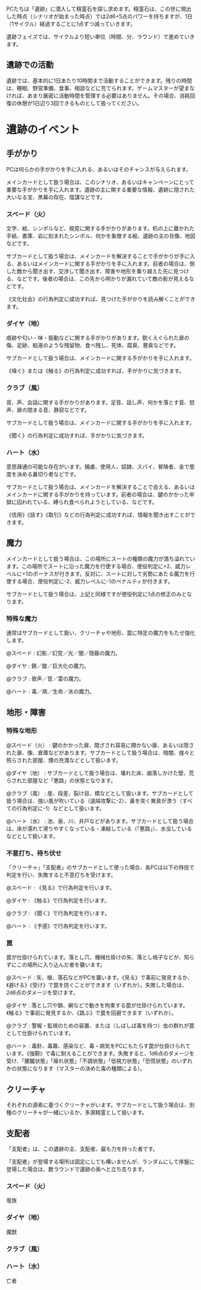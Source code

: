 PCたちは「遺跡」に潜入して精霊石を探し求めます。精霊石は、この世に現出した時点（シナリオが始まった時点）では2d6+5点のパワーを持ちますが、1日（1サイクル）経過するごとに1点ずつ減っていきます。

遺跡フェイズでは、サイクルより短い単位（時間、分、ラウンド）で進めていきます。

## 遺跡での活動

遺跡では、基本的に1日あたり10時間まで活動することができます。残りの時間は、睡眠、野営準備、食事、相談などに充てられます。ゲームマスターが望まなければ、あまり厳密に活動時間を管理する必要はありません。その場合、消耗回復の休憩が1日辺り3回できるものとして扱ってください。


# 遺跡のイベント

## 手がかり

PCは何らかの手がかりを手に入れる、あるいはそのチャンスが与えられます。

メインカードとして扱う場合は、このシナリオ、あるいはキャンペーンにとって重要な手がかりを手に入れます。遺跡の主に関する重要な情報、遺跡に隠された大いなる宝、黒幕の存在、陰謀などです。


### スペード（火）

文字、絵、シンボルなど、視覚に関する手がかりがあります。机の上に置かれた手紙、書庫、岩に刻まれたシンボル、何かを象徴する絵、遺跡の主の肖像、地図などです。

サブカードとして扱う場合は、メインカードを解決することで手がかりが手に入る、あるいはメインカードに関する手がかりを手に入れます。前者の場合は、倒した敵から聞き出す、交渉して聞き出す、障害や地形を乗り越えた先に見つける、などです。後者の場合は、この先から明かりが漏れていて敵の影が見えるなどです。

《文化社会》の行為判定に成功すれば、見つけた手がかりを読み解くことができます。

### ダイヤ（地）

痕跡や匂い・味・振動などに関する手がかりがあります。鋭くえぐられた扉の傷、足跡、粘液のような残留物、食べ残し、死体、腐臭、悪臭などです。

サブカードとして扱う場合は、メインカードに関する手がかりを手に入れます。

《嗅ぐ》または《触る》の行為判定に成功すれば、手がかりに気づきます。

### クラブ（風）

音、声、会話に関する手がかりがあります。足音、話し声、何かを落とす音、怒声、扉の閉まる音、静寂などです。

サブカードとして扱う場合は、メインカードに関する手がかりを手に入れます。

《聞く》の行為判定に成功すれば、手がかりに気づきます。

### ハート（水）

意思疎通の可能な存在がいます。捕虜、使用人、奴隷、スパイ、冒険者、金で態度を決める裏切り者などです。

サブカードとして扱う場合は、メインカードを解決することで会える、あるいはメインカードに関する手がかりを持っています。前者の場合は、鍵のかかった牢獄に囚われている、縛られ食べられようとしている、などです。

《信用》《話す》《取引》などの行為判定に成功すれば、情報を聞き出すことができます。



## 魔力

メインカードとして扱う場合は、この場所にスートの種類の魔力が満ち溢れています。この場所でスートに沿った魔力を行使する場合、使役判定に+2、威力レベルに+1のボーナスが付きます。反対に、スートに対して劣勢にあたる魔力を行使する場合、使役判定に-2、威力レベルに-1のペナルティが付きます。

サブカードとして扱う場合は、上記と同様ですが使役判定に1点の修正のみとなります。

### 特殊な魔力

通常はサブカードとして扱い、クリーチャや地形、罠に特定の魔力をもたせ強化します。

@スペード : 幻影／幻覚／光／闇／隠蔽の魔力。

@ダイヤ : 錆／酸／巨大化の魔力。

@クラブ : 歌声／音／雷の魔力。

@ハート : 毒／病／生命／氷の魔力。


## 地形・障害

### 特殊な地形

@スペード（火） : 鍵のかかった扉、閉ざされ容易に開かない扉、あるいは隠された扉、像、倉庫などがあります。サブカードとして扱う場合は、暗闇、煌々と照らされた部屋、煙の充満などとして扱います。

@ダイヤ（地） : サブカードとして扱う場合は、壊れた床、崩落しかけた壁、荒らされた部屋など「悪路」の状態となります。

@クラブ（風） : 崖、段差、裂け目、橋などとして扱います。サブカードとして扱う場合は、強い風が吹いている（遠隔攻撃に-2）、鼻を突く異臭が漂う（すべての行為判定に-1）などとして扱います。

@ハート（水） : 池、泉、川、井戸などがあります。サブカードとして扱う場合は、床が濡れて滑りやすくなっている・凍結している（「悪路」）、水没しているなどとして扱います。

### 不意打ち、待ち伏せ

「クリーチャ」「支配者」のサブカードとして使った場合、各PCは以下の特技で判定を行い、失敗すると不意打ちを受けます。

@スペード : 《見る》で行為判定を行います。

@ダイヤ : 《触る》で行為判定を行います。

@クラブ : 《聞く》で行為判定を行います。

@ハート : 《予感》で行為判定を行います。


### 罠

罠が仕掛けられています。落とし穴、機械仕掛けの矢、落とし格子などが、知らずにこの場所に入り込んだ者を襲います。

@スペード : 矢、槍、落石などがPCを襲います。《見る》で事前に発見するか、《避ける》《受け》で罠を防ぐことができます（いずれか）。失敗した場合は、2d6点のダメージを受けます。

@ダイヤ : 落とし穴や鎖、網などで動きを拘束する罠が仕掛けられています。《触る》で事前に発見するか、《跳ぶ》で罠を回避できます（いずれか）。

@クラブ : 警報・監視のための装置、または（しばしば毒を持つ）虫の群れが罠として仕掛けられています。

@ハート : 毒針、毒霧、感染など、毒・病気をPCにもたらす罠が仕掛けられています。《強靭》で毒に耐えることができます。失敗すると、1d6点のダメージを受け、「朦朧状態」「痺れ状態」「不調状態」「低視力状態」「恐慌状態」のいずれかの状態になります（マスターの決めた毒の種類による）。


## クリーチャ

それぞれの源素に基づくクリーチャがいます。サブカードとして扱う場合は、別種のクリーチャが一緒にいるか、多源精霊として扱います。


## 支配者

「支配者」は、この遺跡の主、支配者、最も力を持った者です。

「支配者」が登場する場所は固定にしても構いませんが、ランダムにして序盤に登場した場合は、数ラウンドで遺跡の奥へと立ち去ります。

### スペード（火）

竜族

### ダイヤ（地）

魔獣

### クラブ（風）



### ハート（水）

亡者
